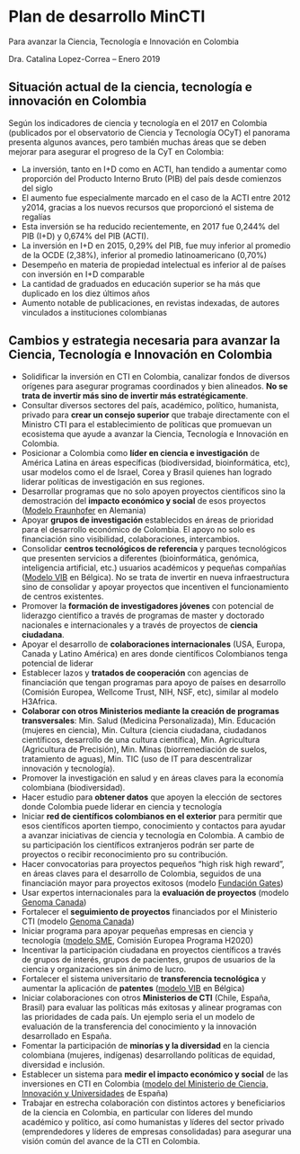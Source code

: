 # Plan de desarrollo MinCTI
Para avanzar la Ciencia, Tecnología e Innovación en Colombia

Dra. Catalina Lopez-Correa – Enero 2019

## Situación actual de la ciencia, tecnología e innovación en Colombia
Según los indicadores de ciencia y tecnología en el 2017 en Colombia (publicados por el observatorio de Ciencia y Tecnología OCyT) el panorama presenta algunos avances, pero también muchas áreas que se deben mejorar para asegurar el progreso de la CyT en Colombia:
-	La inversión, tanto en I+D como en ACTI, han tendido a aumentar como proporción del Producto Interno Bruto (PIB) del país desde comienzos del siglo
-	El aumento fue especialmente marcado en el caso de la ACTI entre 2012 y2014, gracias a los nuevos recursos que proporcionó el sistema de regalías
-	Esta inversión se ha reducido recientemente, en 2017 fue 0,244% del PIB (I+D) y 0,674% del PIB (ACTI).
-	La inversión en I+D en 2015, 0,29% del PIB, fue muy inferior al promedio de la OCDE (2,38%), inferior al promedio latinoamericano (0,70%) 
-	Desempeño en materia de propiedad intelectual es inferior al de países con inversión en I+D comparable
-	La cantidad de graduados en educación superior se ha más que duplicado en los diez últimos años
-	Aumento notable de publicaciones, en revistas indexadas, de autores vinculados a instituciones colombianas

## Cambios y estrategia necesaria para avanzar la Ciencia, Tecnología e Innovación en Colombia
-	Solidificar la inversión en CTI en Colombia, canalizar fondos de diversos orígenes para asegurar programas coordinados y bien alineados. **No se trata de invertir más sino de invertir más estratégicamente**.
-	Consultar diversos sectores del país, académico, político, humanista, privado para **crear un consejo superior** que trabaje directamente con el Ministro CTI para el establecimiento de políticas que promuevan un ecosistema que ayude a avanzar la Ciencia, Tecnología e Innovación en Colombia.
-	Posicionar a Colombia como **líder en ciencia e investigación** de América Latina en áreas específicas (biodiversidad, bioinformática, etc), usar modelos como el de Israel, Corea y Brasil quienes han logrado liderar políticas de investigación en sus regiones.
-	Desarrollar programas que no solo apoyen proyectos científicos sino la demostración del **impacto económico y social** de esos proyectos ([Modelo Fraunhofer](https://www.competeprosper.ca/blog/fraunhofer-institutes-offer-model-for-boosting-commercialization-in-ontario) en Alemania)
-	Apoyar **grupos de investigación** establecidos en áreas de prioridad para el desarrollo económico de Colombia. El apoyo no solo es financiación sino visibilidad, colaboraciones, intercambios. 
-	Consolidar **centros tecnológicos de referencia**  y parques tecnológicos que presenten servicios a diferentes (bioinformática, genómica, inteligencia artificial, etc.) usuarios académicos y pequeñas compañías ([Modelo VIB](http://www.vib.be/en/research/services/Pages/default.aspx) en Bélgica). No se trata de invertir en nueva infraestructura sino de consolidar y apoyar proyectos que incentiven el funcionamiento de centros existentes.
-	Promover la **formación de investigadores jóvenes** con potencial de liderazgo científico a través de programas de master y doctorado nacionales e internacionales y a través de proyectos de **ciencia ciudadana**.
-	Apoyar el desarrollo de **colaboraciones internacionales** (USA, Europa, Canada y Latino América) en ares donde científicos Colombianos tenga potencial de liderar 
-	Establecer lazos y **tratados de cooperación** con agencias de financiación que tengan programas para apoyo de países en desarrollo (Comisión Europea, Wellcome Trust, NIH, NSF, etc), similar al modelo H3Africa.
-	**Colaborar con otros Ministerios mediante la creación de programas transversales**: Min. Salud (Medicina Personalizada), Min. Educación (mujeres en ciencia), Min. Cultura (ciencia ciudadana, ciudadanos científicos, desarrollo de una cultura científica), Min. Agricultura (Agricultura de Precisión), Min. Minas (biorremediación de suelos, tratamiento de aguas), Min. TIC (uso de IT para descentralizar innovación y tecnología).
-	Promover la investigación en salud y en áreas claves para la economía colombiana (biodiversidad).
-	Hacer estudio para **obtener datos** que apoyen la elección de sectores donde Colombia puede liderar en ciencia y tecnología
-	Iniciar **red de científicos colombianos en el exterior** para permitir que esos científicos aporten tiempo, conocimiento y contactos para ayudar a avanzar iniciativas de ciencia y tecnología en Colombia. A cambio de su participación los científicos extranjeros podrán ser parte de proyectos o recibir reconocimiento pro su contribución.
-	Hacer convocatorias para proyectos pequeños “high risk high reward”, en áreas claves para el desarrollo de Colombia, seguidos de una financiación mayor para proyectos exitosos (modelo [Fundación Gates](https://gcgh.grandchallenges.org/))
-	Usar expertos internacionales para la **evaluación de proyectos** (modelo [Genoma Canada](https://www.genomecanada.ca/en/why-genomics/genome-canadas-role))
-	Fortalecer el **seguimiento de proyectos** financiados por el Ministerio CTI (modelo [Genoma Canada](https://www.genomecanada.ca/en/about-us/accountability/evaluation))
-	Iniciar programa para apoyar pequeñas empresas en ciencia y tecnología ([modelo SME](https://ec.europa.eu/programmes/horizon2020/en/h2020-section/sme-instrument), Comisión Europea Programa H2020)
-	Incentivar la participación ciudadana en proyectos científicos a través de grupos de interés, grupos de pacientes, grupos de usuarios de la ciencia y organizaciones sin ánimo de lucro.
-	Fortalecer el sistema universitario de **transferencia tecnológica** y aumentar la aplicación de **patentes** ([modelo VIB](http://www.vib.be/en/business-opportunities/Pages/The-importance-of-tech-transfer.aspx) en Bélgica)
-	Iniciar colaboraciones con otros **Ministerios de CTI** (Chile, España, Brasil) para evaluar las políticas más exitosas y alinear programas con las prioridades de cada país. Un ejemplo seria el un modelo de evaluación de la transferencia del conocimiento y la innovación desarrollado en España.
-	Fomentar la participación de **minorías y la diversidad** en la ciencia colombiana (mujeres, indígenas) desarrollando políticas de equidad, diversidad e inclusión.
-	Establecer un sistema para **medir el impacto económico y social** de las inversiones en CTI en Colombia ([modelo del Ministerio de Ciencia, Innovación y Universidades](http://www.ciencia.gob.es/portal/site/MICINN/menuitem.edc7f2029a2be27d7010721001432ea0/?vgnextoid=5c7f5ffab3a57610VgnVCM1000001d04140aRCRD&vgnextchannel=4346846085f90210VgnVCM1000001034e20aRCRD) de España) 
-	Trabajar en estrecha colaboración con distintos actores y beneficiarios de la ciencia en Colombia, en particular con líderes del mundo académico y político, así como humanistas y líderes del sector privado (emprendedores y líderes de empresas consolidadas) para asegurar una visión común del avance de la CTI en Colombia.
